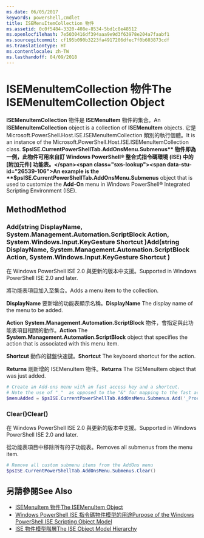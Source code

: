 ```yaml
---
ms.date: 06/05/2017
keywords: powershell,cmdlet
title: ISEMenuItemCollection 物件
ms.assetid: 0c0f5484-3320-408e-8534-5bd1c8e48512
ms.openlocfilehash: 7e5030416df394aaa9e9d3f63978e204a7faabf1
ms.sourcegitcommit: cf195b090b3223fa4917206dfec7f0b603873cdf
ms.translationtype: HT
ms.contentlocale: zh-TW
ms.lasthandoff: 04/09/2018
---
```

# <a name="the-isemenuitemcollection-object"></a><span data-ttu-id="26539-103">ISEMenuItemCollection 物件</span><span class="sxs-lookup"><span data-stu-id="26539-103">The ISEMenuItemCollection Object</span></span>

<span data-ttu-id="26539-104">**ISEMenuItemCollection** 物件是 **ISEMenuItem** 物件的集合。</span><span class="sxs-lookup"><span data-stu-id="26539-104">An **ISEMenuItemCollection** object is a collection of **ISEMenuItem** objects.</span></span> <span data-ttu-id="26539-105">它是 Microsoft.PowerShell.Host.ISE.ISEMenuItemCollection 類別的執行個體。</span><span class="sxs-lookup"><span data-stu-id="26539-105">It is an instance of the Microsoft.PowerShell.Host.ISE.ISEMenuItemCollection class.</span></span> <span data-ttu-id="26539-106">**$psISE.CurrentPowerShellTab.AddOnsMenu.Submenus** 物件即為一例，此物件可用來自訂 Windows PowerShell® 整合式指令碼環境 (ISE) 中的 [附加元件] 功能表。</span><span class="sxs-lookup"><span data-stu-id="26539-106">An example is the **$psISE.CurrentPowerShellTab.AddOnsMenu.Submenus** object that is used to customize the **Add-On** menu in Windows PowerShell® Integrated Scripting Environment (ISE).</span></span>

## <a name="method"></a><span data-ttu-id="26539-107">Method</span><span class="sxs-lookup"><span data-stu-id="26539-107">Method</span></span>

### <a name="addstring-displayname-systemmanagementautomationscriptblock-action-systemwindowsinputkeygesture-shortcut-"></a><span data-ttu-id="26539-108">Add\(string DisplayName, System.Management.Automation.ScriptBlock Action, System.Windows.Input.KeyGesture Shortcut \)</span><span class="sxs-lookup"><span data-stu-id="26539-108">Add\(string DisplayName, System.Management.Automation.ScriptBlock Action, System.Windows.Input.KeyGesture Shortcut \)</span></span>

<span data-ttu-id="26539-109">在 Windows PowerShell ISE 2.0 與更新的版本中支援。</span><span class="sxs-lookup"><span data-stu-id="26539-109">Supported in Windows PowerShell ISE 2.0 and later.</span></span>

<span data-ttu-id="26539-110">將功能表項目加入至集合。</span><span class="sxs-lookup"><span data-stu-id="26539-110">Adds a menu item to the collection.</span></span>

<span data-ttu-id="26539-111">**DisplayName** 要新增的功能表顯示名稱。</span><span class="sxs-lookup"><span data-stu-id="26539-111">**DisplayName** The display name of the menu to be added.</span></span>

<span data-ttu-id="26539-112">**Action** **System.Management.Automation.ScriptBlock** 物件，會指定與此功能表項目相關的動作。</span><span class="sxs-lookup"><span data-stu-id="26539-112">**Action** The **System.Management.Automation.ScriptBlock** object that specifies the action that is associated with this menu item.</span></span>

<span data-ttu-id="26539-113">**Shortcut** 動作的鍵盤快速鍵。</span><span class="sxs-lookup"><span data-stu-id="26539-113">**Shortcut** The keyboard shortcut for the action.</span></span>

<span data-ttu-id="26539-114">**Returns** 剛新增的 ISEMenuItem 物件。</span><span class="sxs-lookup"><span data-stu-id="26539-114">**Returns** The ISEMenuItem object that was just added.</span></span>

```powershell
# Create an Add-ons menu with an fast access key and a shortcut.
# Note the use of "_"  as opposed to the "&" for mapping to the fast access key letter for the menu item.
$menuAdded = $psISE.CurrentPowerShellTab.AddOnsMenu.Submenus.Add('_Process', {Get-Process}, 'Alt+P')
```

### <a name="clear"></a><span data-ttu-id="26539-115">Clear\(\)</span><span class="sxs-lookup"><span data-stu-id="26539-115">Clear\(\)</span></span>

<span data-ttu-id="26539-116">在 Windows PowerShell ISE 2.0 與更新的版本中支援。</span><span class="sxs-lookup"><span data-stu-id="26539-116">Supported in Windows PowerShell ISE 2.0 and later.</span></span>

<span data-ttu-id="26539-117">從功能表項目中移除所有的子功能表。</span><span class="sxs-lookup"><span data-stu-id="26539-117">Removes all submenus from the menu item.</span></span>

```powershell
# Remove all custom submenu items from the AddOns menu
$psISE.CurrentPowerShellTab.AddOnsMenu.Submenus.Clear()
```

## <a name="see-also"></a><span data-ttu-id="26539-118">另請參閱</span><span class="sxs-lookup"><span data-stu-id="26539-118">See Also</span></span>

- [<span data-ttu-id="26539-119">ISEMenuItem 物件</span><span class="sxs-lookup"><span data-stu-id="26539-119">The ISEMenuItem Object</span></span>](The-ISEMenuItem-Object.md)
- [<span data-ttu-id="26539-120">Windows PowerShell ISE 指令碼物件模型的用途</span><span class="sxs-lookup"><span data-stu-id="26539-120">Purpose of the Windows PowerShell ISE Scripting Object Model</span></span>](Purpose-of-the-Windows-PowerShell-ISE-Scripting-Object-Model.md)
- [<span data-ttu-id="26539-121">ISE 物件模型階層</span><span class="sxs-lookup"><span data-stu-id="26539-121">The ISE Object Model Hierarchy</span></span>](The-ISE-Object-Model-Hierarchy.md)
